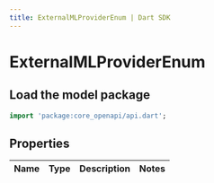 ```yaml
---
title: ExternalMLProviderEnum | Dart SDK
---
```


# ExternalMLProviderEnum

## Load the model package
```dart
import 'package:core_openapi/api.dart';
```

## Properties
Name | Type | Description | Notes
------------ | ------------- | ------------- | -------------




